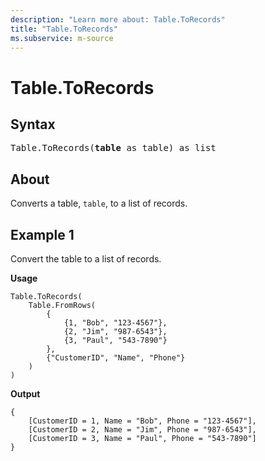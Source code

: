 ```yaml
---
description: "Learn more about: Table.ToRecords"
title: "Table.ToRecords"
ms.subservice: m-source
---
```

# Table.ToRecords

## Syntax

<pre>
Table.ToRecords(<b>table</b> as table) as list  
</pre>
  
## About

Converts a table, `table`, to a list of records.

## Example 1
  
Convert the table to a list of records.

**Usage**

```powerquery-m
Table.ToRecords(
    Table.FromRows(
        {
            {1, "Bob", "123-4567"},
            {2, "Jim", "987-6543"},
            {3, "Paul", "543-7890"}
        },
        {"CustomerID", "Name", "Phone"}
    )
)
```

**Output**

```powerquery-m
{
    [CustomerID = 1, Name = "Bob", Phone = "123-4567"],
    [CustomerID = 2, Name = "Jim", Phone = "987-6543"],
    [CustomerID = 3, Name = "Paul", Phone = "543-7890"]
}
```
